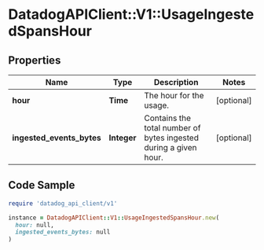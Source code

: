 # DatadogAPIClient::V1::UsageIngestedSpansHour

## Properties

| Name | Type | Description | Notes |
| ---- | ---- | ----------- | ----- |
| **hour** | **Time** | The hour for the usage. | [optional] |
| **ingested_events_bytes** | **Integer** | Contains the total number of bytes ingested during a given hour. | [optional] |

## Code Sample

```ruby
require 'datadog_api_client/v1'

instance = DatadogAPIClient::V1::UsageIngestedSpansHour.new(
  hour: null,
  ingested_events_bytes: null
)
```


